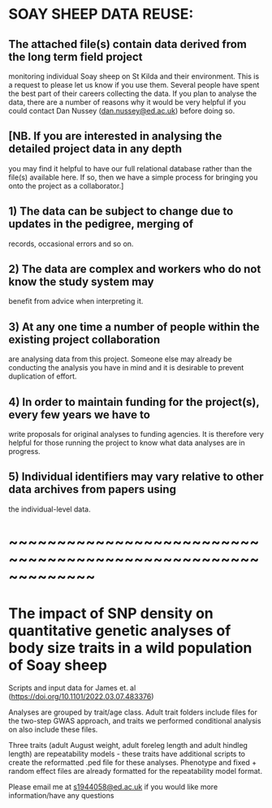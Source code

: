 # SOAY SHEEP DATA REUSE:

## The attached file(s) contain data derived from the long term field project
monitoring individual Soay sheep on St Kilda and their environment.  This is a request to please let us know if you use them.  Several people have spent the best part of their careers collecting the data.  If you plan to analyse the data, there are a number of reasons why it would be very helpful if you could contact Dan Nussey (dan.nussey@ed.ac.uk) before doing so.

## [NB. If you are interested in analysing the detailed project data in any depth 
you may find it helpful to have our full relational database rather than the
file(s) available here.  If so, then we have a simple process for bringing you
onto the project as a collaborator.]

## 1) The data can be subject to change due to updates in the pedigree, merging of
records, occasional errors and so on.

## 2) The data are complex and workers who do not know the study system may
benefit from advice when interpreting it.

## 3) At any one time a number of people within the existing project collaboration
are analysing data from this project. Someone else may already be conducting
the analysis you have in mind and it is desirable to prevent duplication of
effort.

## 4) In order to maintain funding for the project(s), every few years we have to
write proposals for original analyses to funding agencies. It is therefore very
helpful for those running the project to know what data analyses are in
progress.

## 5) Individual identifiers may vary relative to other data archives from papers using
the individual-level data.

# ~~~~~~~~~~~~~~~~~~~~~~~~~~~~~~~~~~~~~~~~~~~~~~~~~~~~~~~~~~~~~

# The impact of SNP density on quantitative genetic analyses of body size traits in a wild population of Soay sheep
Scripts and input data for James et. al (https://doi.org/10.1101/2022.03.07.483376)

Analyses are grouped by trait/age class. Adult trait folders include files for the two-step GWAS approach, and traits we performed conditional analysis on also include these files. 

Three traits (adult August weight, adult foreleg length and adult hindleg length) are repeatability models - these traits have additional scripts to create the reformatted .ped file for these analyses. Phenotype and fixed + random effect files are already formatted for the repeatability model format.

Please email me at s1944058@ed.ac.uk if you would like more information/have any questions
